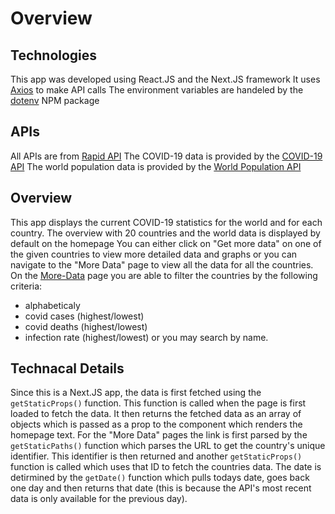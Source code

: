 # Overview

## Technologies
This app was developed using React.JS and the Next.JS framework
It uses [Axios](https://www.npmjs.com/package/axios) to make API calls
The environment variables are handeled by the [dotenv](https://www.npmjs.com/package/dotenv) NPM package


## APIs
All APIs are from [Rapid API](https://rapidapi.com/)
The COVID-19 data is provided by the [COVID-19 API](https://rapidapi.com/axisbits-axisbits-default/api/covid-19-statistics/)
The world population data is provided by the [World Population API](https://rapidapi.com/aldair.sr99/api/world-population/)


## Overview
This app displays the current COVID-19 statistics for the world and for each country.
The overview with 20 countries and the world data is displayed by default on the homepage
You can either click on "Get more data" on one of the given countries to view more detailed data and graphs or you can navigate to the "More Data" page to view all the data for all the countries.
On the [More-Data](./pages/More-Data.js) page you are able to filter the countries by the following criteria:
- alphabeticaly
- covid cases (highest/lowest)
- covid deaths (highest/lowest)
- infection rate (highest/lowest) 
or you may search by name.


## Technacal Details
Since this is a Next.JS app, the data is first fetched using the `getStaticProps()` function. This function is called when the page is first loaded to fetch the data. It then returns the fetched data as an array of objects which is passed as a prop to the component which renders the homepage text. For the "More Data" pages the link is first parsed by the `getStaticPaths()` function which parses the URL to get the country's unique identifier. This identifier is then returned and another `getStaticProps()` function is called which uses that ID to fetch the countries data. The date is detirmined by the `getDate()` function which pulls todays date, goes back one day and then returns that date (this is because the API's most recent data is only available for the previous day). 